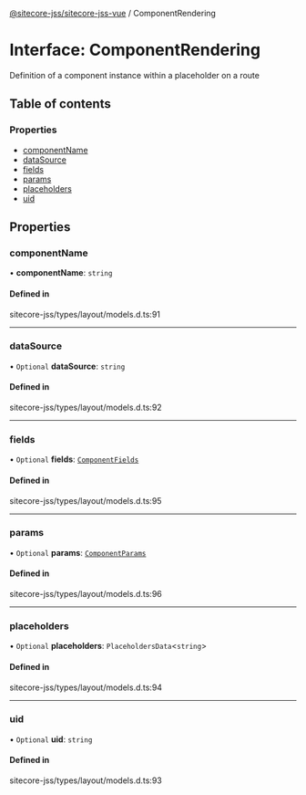 [@sitecore-jss/sitecore-jss-vue](../README.md) / ComponentRendering

# Interface: ComponentRendering

Definition of a component instance within a placeholder on a route

## Table of contents

### Properties

- [componentName](ComponentRendering.md#componentname)
- [dataSource](ComponentRendering.md#datasource)
- [fields](ComponentRendering.md#fields)
- [params](ComponentRendering.md#params)
- [placeholders](ComponentRendering.md#placeholders)
- [uid](ComponentRendering.md#uid)

## Properties

### componentName

• **componentName**: `string`

#### Defined in

sitecore-jss/types/layout/models.d.ts:91

___

### dataSource

• `Optional` **dataSource**: `string`

#### Defined in

sitecore-jss/types/layout/models.d.ts:92

___

### fields

• `Optional` **fields**: [`ComponentFields`](ComponentFields.md)

#### Defined in

sitecore-jss/types/layout/models.d.ts:95

___

### params

• `Optional` **params**: [`ComponentParams`](ComponentParams.md)

#### Defined in

sitecore-jss/types/layout/models.d.ts:96

___

### placeholders

• `Optional` **placeholders**: `PlaceholdersData`\<`string`\>

#### Defined in

sitecore-jss/types/layout/models.d.ts:94

___

### uid

• `Optional` **uid**: `string`

#### Defined in

sitecore-jss/types/layout/models.d.ts:93
